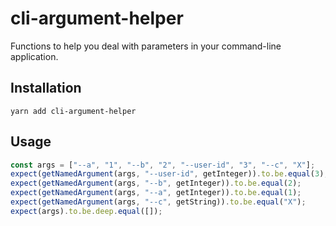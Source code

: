 # cli-argument-helper

Functions to help you deal with parameters in your command-line application.

## Installation

```
yarn add cli-argument-helper
```

## Usage

```ts
const args = ["--a", "1", "--b", "2", "--user-id", "3", "--c", "X"];
expect(getNamedArgument(args, "--user-id", getInteger)).to.be.equal(3);
expect(getNamedArgument(args, "--b", getInteger)).to.be.equal(2);
expect(getNamedArgument(args, "--a", getInteger)).to.be.equal(1);
expect(getNamedArgument(args, "--c", getString)).to.be.equal("X");
expect(args).to.be.deep.equal([]);
```
